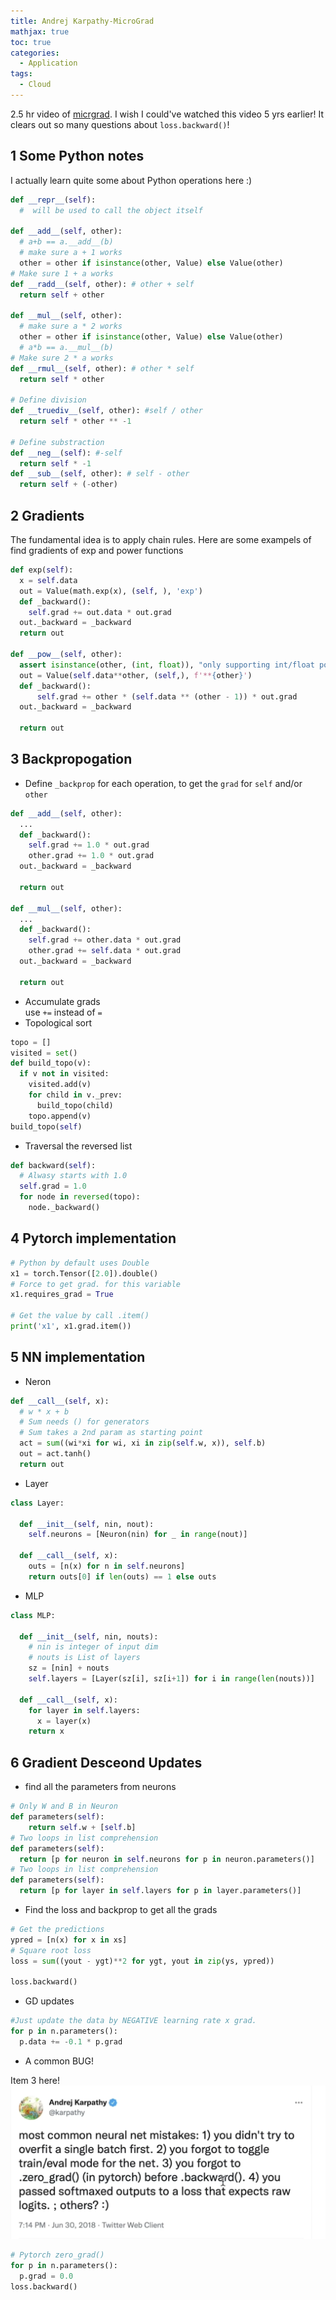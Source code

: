 ```yaml
---
title: Andrej Karpathy-MicroGrad
mathjax: true
toc: true
categories:
  - Application
tags:
  - Cloud
---
```


2.5 hr video of [micrgrad](https://www.youtube.com/watch?v=VMj-3S1tku0&list=PLAqhIrjkxbuWI23v9cThsA9GvCAUhRvKZ&index=1).
I wish I could've watched this video 5 yrs earlier! It clears out so many questions about `loss.backward()`! 

## 1 Some Python notes
I actually learn quite some about Python operations here :)
```python
def __repr__(self):
  #  will be used to call the object itself

def __add__(self, other):
  # a+b == a.__add__(b)
  # make sure a + 1 works
  other = other if isinstance(other, Value) else Value(other)
# Make sure 1 + a works
def __radd__(self, other): # other + self
  return self + other 

def __mul__(self, other):
  # make sure a * 2 works
  other = other if isinstance(other, Value) else Value(other)
  # a*b == a.__mul__(b)
# Make sure 2 * a works
def __rmul__(self, other): # other * self
  return self * other 

# Define division
def __truediv__(self, other): #self / other
  return self * other ** -1

# Define substraction
def __neg__(self): #-self
  return self * -1
def __sub__(self, other): # self - other
  return self + (-other)

``` 

## 2 Gradients
The fundamental idea is to apply chain rules. 
Here are some exampels of find gradients of exp and power functions
```python
def exp(self):
  x = self.data
  out = Value(math.exp(x), (self, ), 'exp')
  def _backward():
    self.grad += out.data * out.grad
  out._backward = _backward
  return out

def __pow__(self, other):
  assert isinstance(other, (int, float)), "only supporting int/float powers for now"
  out = Value(self.data**other, (self,), f'**{other}')
  def _backward():
      self.grad += other * (self.data ** (other - 1)) * out.grad
  out._backward = _backward

  return out

```
## 3 Backpropogation
- Define `_backprop` for each operation, to get the `grad` for `self` and/or `other`

```python
def __add__(self, other):
  ...
  def _backward():
    self.grad += 1.0 * out.grad
    other.grad += 1.0 * out.grad
  out._backward = _backward
  
  return out

def __mul__(self, other):
  ...    
  def _backward():
    self.grad += other.data * out.grad
    other.grad += self.data * out.grad
  out._backward = _backward
    
  return out
```
- Accumulate grads   
  use `+=` instead of `=`
- Topological sort
```python
topo = []
visited = set()
def build_topo(v):
  if v not in visited:
    visited.add(v)
    for child in v._prev:
      build_topo(child)
    topo.append(v)
build_topo(self)
```
- Traversal the reversed list 
```python
def backward(self):
  # Alwasy starts with 1.0  
  self.grad = 1.0
  for node in reversed(topo):
    node._backward()
```

## 4 Pytorch implementation

```python
# Python by default uses Double
x1 = torch.Tensor([2.0]).double()                
# Force to get grad. for this variable
x1.requires_grad = True

# Get the value by call .item()
print('x1', x1.grad.item())
```

## 5 NN implementation
- Neron
```python
def __call__(self, x):
  # w * x + b
  # Sum needs () for generators
  # Sum takes a 2nd param as starting point
  act = sum((wi*xi for wi, xi in zip(self.w, x)), self.b)
  out = act.tanh()
  return out
```
- Layer
```python
class Layer:
  
  def __init__(self, nin, nout):
    self.neurons = [Neuron(nin) for _ in range(nout)]
  
  def __call__(self, x):
    outs = [n(x) for n in self.neurons]
    return outs[0] if len(outs) == 1 else outs
```
- MLP  

```python
class MLP:
  
  def __init__(self, nin, nouts):
    # nin is integer of input dim
    # nouts is List of layers
    sz = [nin] + nouts
    self.layers = [Layer(sz[i], sz[i+1]) for i in range(len(nouts))]
  
  def __call__(self, x):
    for layer in self.layers:
      x = layer(x)
    return x
```
## 6 Gradient Desceond Updates
- find all the parameters from neurons  
```python
# Only W and B in Neuron
def parameters(self):
    return self.w + [self.b]
# Two loops in list comprehension
def parameters(self):
  return [p for neuron in self.neurons for p in neuron.parameters()]
# Two loops in list comprehension
def parameters(self):
  return [p for layer in self.layers for p in layer.parameters()]
```

- Find the loss and backprop to get all the grads  

```python  
# Get the predictions
ypred = [n(x) for x in xs]
# Square root loss
loss = sum((yout - ygt)**2 for ygt, yout in zip(ys, ypred))

loss.backward()
```  

- GD updates  
```python  
#Just update the data by NEGATIVE learning rate x grad. 
for p in n.parameters():
  p.data += -0.1 * p.grad
```  

- A common BUG!

Item 3 here!
![Alt text](/assets/images/2024/24-04-15-Karpathy-micrograd_files/bug.png)
```python
# Pytorch zero_grad() 
for p in n.parameters():
  p.grad = 0.0
loss.backward()
```